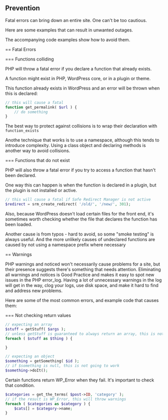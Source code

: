Prevention
----------

Fatal errors can bring down an entire site. One can't be too cautious.

Here are some examples that can result in unwanted outages.

The accompanying code examples show how to avoid them.

== Fatal Errors

=== Functions colliding

PHP will throw a fatal error if you declare a function that already exists.

A function might exist in PHP, WordPress core, or in a plugin or theme.

This function already exists in WordPress and an error will be thrown when this is declared:

```php
// this will cause a fatal
function get_permalink( $url ) {
    // do something
}
```

The best way to protect against collisions is to wrap their declaration with `function_exists`

Anothe technique that works is to use a namespace, although this tends to introduce complexity.
Using a class object and declaring methods is another way to avoid collisions.

=== Functions that do not exist

PHP will also throw a fatal error if you try to access a function that hasn't been declared.

One way this can happen is when the function is declared in a plugin, but the plugin is not installed
or active.

```php
// this will cause a fatal if Safe Redirect Manager is not active
$redirect = srm_create_redirect( '/old/', '/new/', 301);
```

Also, because WordPress doesn't load certain files for the front end, it's sometimes worth checking
whether the file that declares the function has been loaded.

Another cause is from typos - hard to avoid, so some "smoke testing" is always useful.
And the more unlikely causes of undeclared functions are caused by not using a namespace prefix where necessary

== Warnings

PHP warnings and noticed won't necessarily cause problems for a site, but their presence suggests there's something
that needs attention. Eliminating all warnings and notices is Good Practice and makes it easy to spot new issues
in the PHP error_log. Having a lot of unnecessary warnings in the log will get in the way, clog your logs, use
disk space, and make it hard to find and address new problems.

Here are some of the most common errors, and example code that causes them:

=== Not checking return values

```php
// expecting an array
$stuff = getStuff( $args );
// unless getStuff is guaranteed to always return an array, this is not good...
foreach ( $stuff as $thing ) {

}
```

```php
// expecting an object
$something = getSomething( $id );
// if $something is null, this is not going to work
$something->doIt();
```

Certain functions return WP_Error when they fail. It's important to check that condition.

```php
$categories = get_the_terms( $post->ID, 'category' );
// if the result is WP_Error, this will throw warnings
foreach ( $categories as $category ) {
    $cats[] = $category->name;
}
```